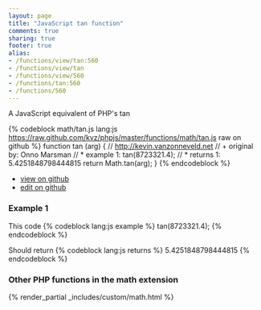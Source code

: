 ```yaml
---
layout: page
title: "JavaScript tan function"
comments: true
sharing: true
footer: true
alias:
- /functions/view/tan:560
- /functions/view/tan
- /functions/view/560
- /functions/tan:560
- /functions/560
---
```

<!-- Generated by Rakefile:build -->
A JavaScript equivalent of PHP's tan

{% codeblock math/tan.js lang:js https://raw.github.com/kvz/phpjs/master/functions/math/tan.js raw on github %}
function tan (arg) {
  // http://kevin.vanzonneveld.net
  // +   original by: Onno Marsman
  // *     example 1: tan(8723321.4);
  // *     returns 1: 5.4251848798444815
  return Math.tan(arg);
}
{% endcodeblock %}

 - [view on github](https://github.com/kvz/phpjs/blob/master/functions/math/tan.js)
 - [edit on github](https://github.com/kvz/phpjs/edit/master/functions/math/tan.js)

### Example 1
This code
{% codeblock lang:js example %}
tan(8723321.4);
{% endcodeblock %}

Should return
{% codeblock lang:js returns %}
5.4251848798444815
{% endcodeblock %}


### Other PHP functions in the math extension
{% render_partial _includes/custom/math.html %}
